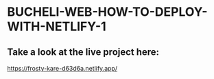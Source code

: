 # BUCHELI-WEB-HOW-TO-DEPLOY-WITH-NETLIFY-1

## Take a look at the live project here:
https://frosty-kare-d63d6a.netlify.app/
